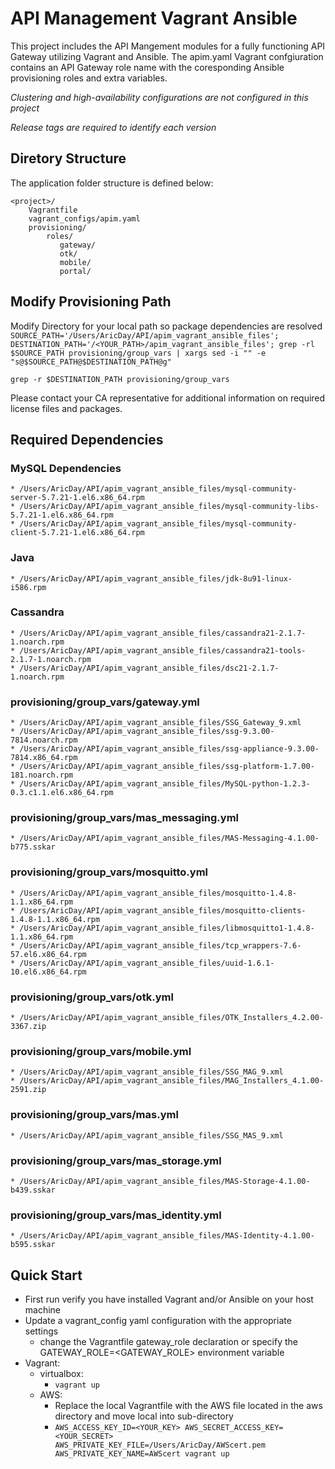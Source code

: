 API Management Vagrant Ansible
================================

This project includes the API Mangement modules for a fully functioning API Gateway utilizing Vagrant and Ansible. The apim.yaml Vagrant confgiuration contains an API Gateway role name with the coresponding Ansible provisioning roles and extra variables.

*Clustering and high-availability configurations are not configured in this project*

*Release tags are required to identify each version*

Diretory Structure
-------------------------

The application folder structure is defined below:

    <project>/
        Vagrantfile
        vagrant_configs/apim.yaml
        provisioning/
            roles/
               gateway/
               otk/
               mobile/
               portal/

Modify Provisioning Path
-------------------------
Modify Directory for your local path so package dependencies are resolved
  `SOURCE_PATH='/Users/AricDay/API/apim_vagrant_ansible_files'; DESTINATION_PATH='/<YOUR_PATH>/apim_vagrant_ansible_files'; grep -rl $SOURCE_PATH provisioning/group_vars | xargs sed -i "" -e "s@$SOURCE_PATH@$DESTINATION_PATH@g"`
  
  `grep -r $DESTINATION_PATH provisioning/group_vars`

Please contact your CA representative for additional information on required license files and packages.

Required Dependencies
-------------------------

### MySQL Dependencies
    * /Users/AricDay/API/apim_vagrant_ansible_files/mysql-community-server-5.7.21-1.el6.x86_64.rpm
    * /Users/AricDay/API/apim_vagrant_ansible_files/mysql-community-libs-5.7.21-1.el6.x86_64.rpm
    * /Users/AricDay/API/apim_vagrant_ansible_files/mysql-community-client-5.7.21-1.el6.x86_64.rpm

### Java 
    * /Users/AricDay/API/apim_vagrant_ansible_files/jdk-8u91-linux-i586.rpm

### Cassandra
    * /Users/AricDay/API/apim_vagrant_ansible_files/cassandra21-2.1.7-1.noarch.rpm
    * /Users/AricDay/API/apim_vagrant_ansible_files/cassandra21-tools-2.1.7-1.noarch.rpm
    * /Users/AricDay/API/apim_vagrant_ansible_files/dsc21-2.1.7-1.noarch.rpm
    
### provisioning/group_vars/gateway.yml
    * /Users/AricDay/API/apim_vagrant_ansible_files/SSG_Gateway_9.xml
    * /Users/AricDay/API/apim_vagrant_ansible_files/ssg-9.3.00-7814.noarch.rpm
    * /Users/AricDay/API/apim_vagrant_ansible_files/ssg-appliance-9.3.00-7814.x86_64.rpm
    * /Users/AricDay/API/apim_vagrant_ansible_files/ssg-platform-1.7.00-181.noarch.rpm
    * /Users/AricDay/API/apim_vagrant_ansible_files/MySQL-python-1.2.3-0.3.c1.1.el6.x86_64.rpm

### provisioning/group_vars/mas_messaging.yml
    * /Users/AricDay/API/apim_vagrant_ansible_files/MAS-Messaging-4.1.00-b775.sskar

### provisioning/group_vars/mosquitto.yml
    * /Users/AricDay/API/apim_vagrant_ansible_files/mosquitto-1.4.8-1.1.x86_64.rpm
    * /Users/AricDay/API/apim_vagrant_ansible_files/mosquitto-clients-1.4.8-1.1.x86_64.rpm
    * /Users/AricDay/API/apim_vagrant_ansible_files/libmosquitto1-1.4.8-1.1.x86_64.rpm
    * /Users/AricDay/API/apim_vagrant_ansible_files/tcp_wrappers-7.6-57.el6.x86_64.rpm
    * /Users/AricDay/API/apim_vagrant_ansible_files/uuid-1.6.1-10.el6.x86_64.rpm

### provisioning/group_vars/otk.yml
    * /Users/AricDay/API/apim_vagrant_ansible_files/OTK_Installers_4.2.00-3367.zip

### provisioning/group_vars/mobile.yml
    * /Users/AricDay/API/apim_vagrant_ansible_files/SSG_MAG_9.xml
    * /Users/AricDay/API/apim_vagrant_ansible_files/MAG_Installers_4.1.00-2591.zip

### provisioning/group_vars/mas.yml
    * /Users/AricDay/API/apim_vagrant_ansible_files/SSG_MAS_9.xml

### provisioning/group_vars/mas_storage.yml
    * /Users/AricDay/API/apim_vagrant_ansible_files/MAS-Storage-4.1.00-b439.sskar

### provisioning/group_vars/mas_identity.yml
    * /Users/AricDay/API/apim_vagrant_ansible_files/MAS-Identity-4.1.00-b595.sskar


Quick Start
-------------------------

* First run verify you have installed Vagrant and/or Ansible on your host machine
* Update a vagrant_config yaml configuration with the appropriate settings
    * change the Vagrantfile gateway_role declaration or specify the GATEWAY_ROLE=<GATEWAY_ROLE> environment variable
* Vagrant:
    * virtualbox:
        * `vagrant up`
    * AWS:
        * Replace the local Vagrantfile with the AWS file located in the aws directory and move local into sub-directory
        * `AWS_ACCESS_KEY_ID=<YOUR_KEY> AWS_SECRET_ACCESS_KEY=<YOUR_SECRET> AWS_PRIVATE_KEY_FILE=/Users/AricDay/AWScert.pem AWS_PRIVATE_KEY_NAME=AWScert vagrant up`

